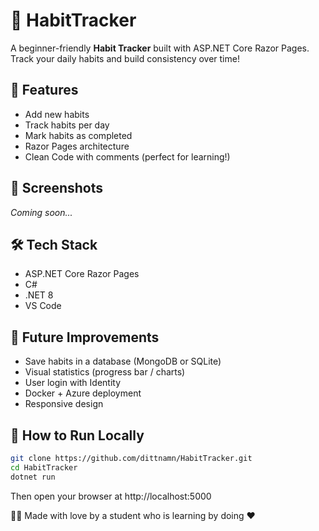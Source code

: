 # 🧠 HabitTracker

A beginner-friendly **Habit Tracker** built with ASP.NET Core Razor Pages.  
Track your daily habits and build consistency over time!

## 🚀 Features

- Add new habits
- Track habits per day
- Mark habits as completed
- Razor Pages architecture
- Clean Code with comments (perfect for learning!)

## 📸 Screenshots

*Coming soon...*

## 🛠️ Tech Stack

- ASP.NET Core Razor Pages
- C#
- .NET 8
- VS Code

## 🧪 Future Improvements

- Save habits in a database (MongoDB or SQLite)
- Visual statistics (progress bar / charts)
- User login with Identity
- Docker + Azure deployment
- Responsive design

## 🧰 How to Run Locally

```bash
git clone https://github.com/dittnamn/HabitTracker.git
cd HabitTracker
dotnet run
```
Then open your browser at http://localhost:5000

🧑‍💻 Made with love by a student who is learning by doing ❤️
